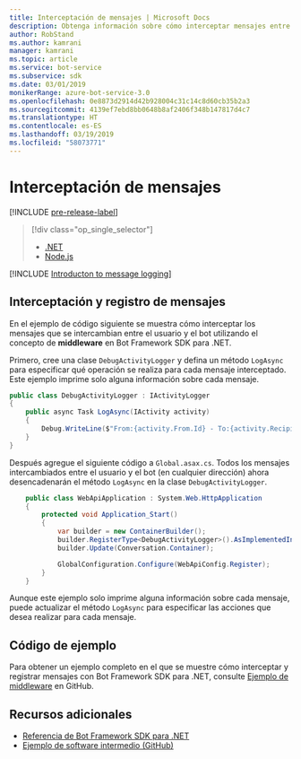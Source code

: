 ```yaml
---
title: Interceptación de mensajes | Microsoft Docs
description: Obtenga información sobre cómo interceptar mensajes entre el usuario y un bot con Bot Framework SDK para .NET.
author: RobStand
ms.author: kamrani
manager: kamrani
ms.topic: article
ms.service: bot-service
ms.subservice: sdk
ms.date: 03/01/2019
monikerRange: azure-bot-service-3.0
ms.openlocfilehash: 0e8873d2914d42b928004c31c14c8d60cb35b2a3
ms.sourcegitcommit: 4139ef7ebd8bb0648b8af2406f348b147817d4c7
ms.translationtype: HT
ms.contentlocale: es-ES
ms.lasthandoff: 03/19/2019
ms.locfileid: "58073771"
---
```

# <a name="intercept-messages"></a>Interceptación de mensajes

[!INCLUDE [pre-release-label](../includes/pre-release-label-v3.md)]

> [!div class="op_single_selector"]
> - [.NET](../dotnet/bot-builder-dotnet-middleware.md)
> - [Node.js](../nodejs/bot-builder-nodejs-intercept-messages.md)

[!INCLUDE [Introducton to message logging](../includes/snippet-message-logging-intro.md)]

## <a name="intercept-and-log-messages"></a>Interceptación y registro de mensajes

En el ejemplo de código siguiente se muestra cómo interceptar los mensajes que se intercambian entre el usuario y el bot utilizando el concepto de **middleware** en Bot Framework SDK para .NET. 

Primero, cree una clase `DebugActivityLogger` y defina un método `LogAsync` para especificar qué operación se realiza para cada mensaje interceptado. Este ejemplo imprime solo alguna información sobre cada mensaje.

```cs
public class DebugActivityLogger : IActivityLogger
{
    public async Task LogAsync(IActivity activity)
    {
        Debug.WriteLine($"From:{activity.From.Id} - To:{activity.Recipient.Id} - Message:{activity.AsMessageActivity()?.Text}");
    }
}
```

Después agregue el siguiente código a `Global.asax.cs`.  Todos los mensajes intercambiados entre el usuario y el bot (en cualquier dirección) ahora desencadenarán el método `LogAsync` en la clase `DebugActivityLogger`. 

```cs
    public class WebApiApplication : System.Web.HttpApplication
    {
        protected void Application_Start()
        {
            var builder = new ContainerBuilder();
            builder.RegisterType<DebugActivityLogger>().AsImplementedInterfaces().InstancePerDependency();
            builder.Update(Conversation.Container);

            GlobalConfiguration.Configure(WebApiConfig.Register);
        }
    }
```

Aunque este ejemplo solo imprime alguna información sobre cada mensaje, puede actualizar el método `LogAsync` para especificar las acciones que desea realizar para cada mensaje. 

## <a name="sample-code"></a>Código de ejemplo 

Para obtener un ejemplo completo en el que se muestre cómo interceptar y registrar mensajes con Bot Framework SDK para .NET, consulte <a href="https://github.com/Microsoft/BotBuilder-Samples/tree/v3-sdk-samples/CSharp/core-Middleware" target="_blank">Ejemplo de middleware</a> en GitHub. 

## <a name="additional-resources"></a>Recursos adicionales

- <a href="/dotnet/api/?view=botbuilder-3.11.0" target="_blank">Referencia de Bot Framework SDK para .NET</a>
- <a href="https://github.com/Microsoft/BotBuilder-Samples/tree/v3-sdk-samples/CSharp/core-Middleware" target="_blank">Ejemplo de software intermedio (GitHub)</a>
